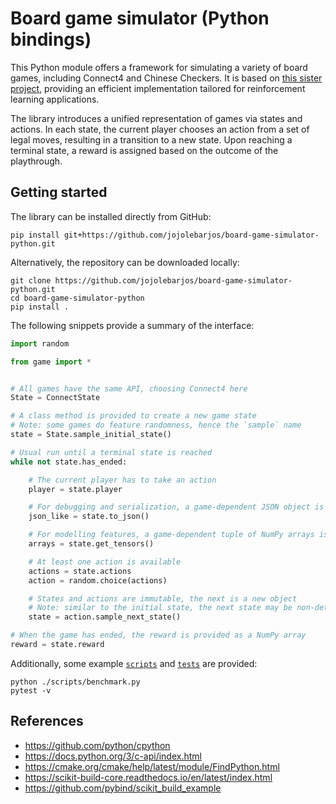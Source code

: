 # Board game simulator (Python bindings)

This Python module offers a framework for simulating a variety of board games, including Connect4 and Chinese Checkers.
It is based on [this sister project](https://github.com/jojolebarjos/board-game-simulator), providing an efficient implementation tailored for reinforcement learning applications.

The library introduces a unified representation of games via states and actions.
In each state, the current player chooses an action from a set of legal moves, resulting in a transition to a new state.
Upon reaching a terminal state, a reward is assigned based on the outcome of the playthrough.


## Getting started

The library can be installed directly from GitHub:

```
pip install git+https://github.com/jojolebarjos/board-game-simulator-python.git
```

Alternatively, the repository can be downloaded locally:

```
git clone https://github.com/jojolebarjos/board-game-simulator-python.git
cd board-game-simulator-python
pip install .
```

The following snippets provide a summary of the interface:

```py
import random

from game import *


# All games have the same API, choosing Connect4 here
State = ConnectState

# A class method is provided to create a new game state
# Note: some games do feature randomness, hence the `sample` name
state = State.sample_initial_state()

# Usual run until a terminal state is reached
while not state.has_ended:

    # The current player has to take an action
    player = state.player

    # For debugging and serialization, a game-dependent JSON object is provided
    json_like = state.to_json()

    # For modelling features, a game-dependent tuple of NumPy arrays is provided
    arrays = state.get_tensors()

    # At least one action is available
    actions = state.actions
    action = random.choice(actions)

    # States and actions are immutable, the next is a new object
    # Note: similar to the initial state, the next state may be non-deterministic
    state = action.sample_next_state()

# When the game has ended, the reward is provided as a NumPy array
reward = state.reward
```

Additionally, some example [`scripts`](./scripts/) and [`tests`](./tests/) are provided:

```
python ./scripts/benchmark.py
pytest -v
```


## References

 * https://github.com/python/cpython
 * https://docs.python.org/3/c-api/index.html
 * https://cmake.org/cmake/help/latest/module/FindPython.html
 * https://scikit-build-core.readthedocs.io/en/latest/index.html
 * https://github.com/pybind/scikit_build_example
